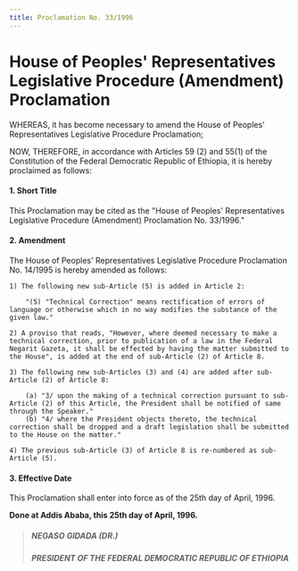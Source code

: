 ```yaml
---
title: Proclamation No. 33/1996
---
```


# House of Peoples' Representatives Legislative Procedure (Amendment) Proclamation

WHEREAS, it has become necessary to amend the House of Peoples' Representatives Legislative Procedure Proclamation;

NOW, THEREFORE, in accordance with Articles 59 (2) and 55(1) of the Constitution of the Federal Democratic Republic of Ethiopia, it is hereby proclaimed as follows:

#### 1. Short Title

This Proclamation may be cited as the "House of Peoples' Representatives Legislative Procedure (Amendment) Proclamation No. 33/1996."

#### 2. Amendment

The House of Peoples' Representatives Legislative Procedure Proclamation No. 14/1995 is hereby amended as follows:

    1) The following new sub-Article (5) is added in Article 2:

        "(5) "Technical Correction" means rectification of errors of language or otherwise which in no way modifies the substance of the given law."

    2) A proviso that reads, "However, where deemed necessary to make a technical correction, prior to publication of a law in the Federal Negarit Gazeta, it shall be effected by having the matter submitted to the House", is added at the end of sub-Article (2) of Article 8.

    3) The following new sub-Articles (3) and (4) are added after sub-Article (2) of Article 8:

        (a) "3/ upon the making of a technical correction pursuant to sub-Article (2) of this Article, the President shall be notified of same through the Speaker."
        (b) "4/ where the President objects thereto, the technical correction shall be dropped and a draft legislation shall be submitted to the House on the matter."

    4) The previous sub-Article (3) of Article 8 is re-numbered as sub-Article (5).

#### 3. Effective Date

This Proclamation shall enter into force as of the 25th day of April, 1996.

**Done at Addis Ababa, this 25th day of April, 1996.**

> ##### NEGASO GIDADA (DR.)
>
> ##### PRESIDENT OF THE FEDERAL DEMOCRATIC REPUBLIC OF ETHIOPIA